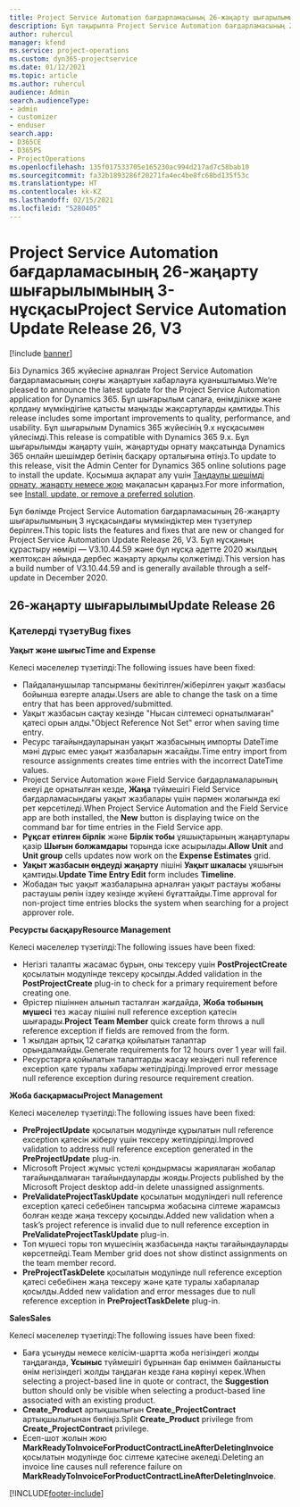 ```yaml
---
title: Project Service Automation бағдарламасының 26-жаңарту шығарылымы, 3-нұсқасындағы жаңалықтар немесе өзгерістер
description: Бұл тақырыпта Project Service Automation бағдарламасының 26-жаңарту шығарылымының 3-нұсқасындағы қолжетімді мүмкіндіктер мен түзетулер берілген.
author: ruhercul
manager: kfend
ms.service: project-operations
ms.custom: dyn365-projectservice
ms.date: 01/12/2021
ms.topic: article
ms.author: ruhercul
audience: Admin
search.audienceType:
- admin
- customizer
- enduser
search.app:
- D365CE
- D365PS
- ProjectOperations
ms.openlocfilehash: 135f017533705e165230ac994d217ad7c58bab10
ms.sourcegitcommit: fa32b1893286f20271fa4ec4be8fc68bd135f53c
ms.translationtype: HT
ms.contentlocale: kk-KZ
ms.lasthandoff: 02/15/2021
ms.locfileid: "5280405"
---
```

# <a name="project-service-automation-update-release-26-v3"></a><span data-ttu-id="3355d-103">Project Service Automation бағдарламасының 26-жаңарту шығарылымының 3-нұсқасы</span><span class="sxs-lookup"><span data-stu-id="3355d-103">Project Service Automation Update Release 26, V3</span></span>

[!include [banner](../includes/psa-now-project-operations.md)]

<span data-ttu-id="3355d-104">Біз Dynamics 365 жүйесіне арналған Project Service Automation бағдарламасының соңғы жаңартуын хабарлауға қуаныштымыз.</span><span class="sxs-lookup"><span data-stu-id="3355d-104">We’re pleased to announce the latest update for the Project Service Automation application for Dynamics 365.</span></span> <span data-ttu-id="3355d-105">Бұл шығарылым сапаға, өнімділікке және қолдану мүмкіндігіне қатысты маңызды жақсартуларды қамтиды.</span><span class="sxs-lookup"><span data-stu-id="3355d-105">This release includes some important improvements to quality, performance, and usability.</span></span> <span data-ttu-id="3355d-106">Бұл шығарылым Dynamics 365 жүйесінің 9.x нұсқасымен үйлесімді.</span><span class="sxs-lookup"><span data-stu-id="3355d-106">This release is compatible with Dynamics 365 9.x.</span></span> <span data-ttu-id="3355d-107">Бұл шығарылымды жаңарту үшін, жаңартуды орнату мақсатында Dynamics 365 онлайн шешімдер бетінің басқару орталығына өтіңіз.</span><span class="sxs-lookup"><span data-stu-id="3355d-107">To update to this release, visit the Admin Center for Dynamics 365 online solutions page to install the update.</span></span> <span data-ttu-id="3355d-108">Қосымша ақпарат алу үшін [Таңдаулы шешімді орнату, жаңарту немесе жою](https://docs.microsoft.com/power-platform/admin/install-remove-preferred-solution) мақаласын қараңыз.</span><span class="sxs-lookup"><span data-stu-id="3355d-108">For more information, see [Install, update, or remove a preferred solution](https://docs.microsoft.com/power-platform/admin/install-remove-preferred-solution).</span></span>

<span data-ttu-id="3355d-109">Бұл бөлімде Project Service Automation бағдарламасының 26-жаңарту шығарылымының 3 нұсқасындағы мүмкіндіктер мен түзетулер берілген.</span><span class="sxs-lookup"><span data-stu-id="3355d-109">This topic lists the features and fixes that are new or changed for Project Service Automation Update Release 26, V3.</span></span> <span data-ttu-id="3355d-110">Бұл нұсқаның құрастыру нөмірі — V3.10.44.59 және бұл нұсқа әдетте 2020 жылдың желтоқсан айында дербес жаңарту арқылы қолжетімді.</span><span class="sxs-lookup"><span data-stu-id="3355d-110">This version has a build number of V3.10.44.59 and is generally available through a self-update in December 2020.</span></span>

## <a name="update-release-26"></a><span data-ttu-id="3355d-111">26-жаңарту шығарылымы</span><span class="sxs-lookup"><span data-stu-id="3355d-111">Update Release 26</span></span>

### <a name="bug-fixes"></a><span data-ttu-id="3355d-112">Қателерді түзету</span><span class="sxs-lookup"><span data-stu-id="3355d-112">Bug fixes</span></span>

<span data-ttu-id="3355d-113">**Уақыт және шығыс**</span><span class="sxs-lookup"><span data-stu-id="3355d-113">**Time and Expense**</span></span>

<span data-ttu-id="3355d-114">Келесі мәселелер түзетілді:</span><span class="sxs-lookup"><span data-stu-id="3355d-114">The following issues have been fixed:</span></span>

- <span data-ttu-id="3355d-115">Пайдаланушылар тапсырманы бекітілген/жіберілген уақыт жазбасы бойынша өзгерте алады.</span><span class="sxs-lookup"><span data-stu-id="3355d-115">Users are able to change the task on a time entry that has been approved/submitted.</span></span>
- <span data-ttu-id="3355d-116">Уақыт жазбасын сақтау кезінде "Нысан сілтемесі орнатылмаған" қатесі орын алды.</span><span class="sxs-lookup"><span data-stu-id="3355d-116">"Object Reference Not Set" error when saving time entry.</span></span>
- <span data-ttu-id="3355d-117">Ресурс тағайындауларынан уақыт жазбасының импорты DateTime мәні дұрыс емес уақыт жазбаларын жасайды.</span><span class="sxs-lookup"><span data-stu-id="3355d-117">Time entry import from resource assignments creates time entries with the incorrect DateTime values.</span></span>
- <span data-ttu-id="3355d-118">Project Service Automation және Field Service бағдарламаларының екеуі де орнатылған кезде, **Жаңа** түймешігі Field Service бағдарламасындағы уақыт жазбалары үшін пәрмен жолағында екі рет көрсетіледі.</span><span class="sxs-lookup"><span data-stu-id="3355d-118">When Project Service Automation and the Field Service app are both installed, the **New** button is displaying twice on the command bar for time entries in the Field Service app.</span></span>
- <span data-ttu-id="3355d-119">**Рұқсат етілген бірлік** және **Бірлік тобы** ұяшықтарының жаңартулары қазір **Шығын болжамдары** торында іске асырылады.</span><span class="sxs-lookup"><span data-stu-id="3355d-119">**Allow Unit** and **Unit group** cells updates now work on the **Expense Estimates** grid.</span></span>
- <span data-ttu-id="3355d-120">**Уақыт жазбасын өңдеуді жаңарту** пішіні **Уақыт шкаласы** ұяшығын қамтиды.</span><span class="sxs-lookup"><span data-stu-id="3355d-120">**Update Time Entry Edit** form includes **Timeline**.</span></span>
- <span data-ttu-id="3355d-121">Жобадан тыс уақыт жазбаларына арналған уақыт растауы жобаны растаушы рөлін іздеу кезінде жүйені бұғаттайды.</span><span class="sxs-lookup"><span data-stu-id="3355d-121">Time approval for non-project time entries blocks the system when searching for a project approver role.</span></span>

<span data-ttu-id="3355d-122">**Ресурсты басқару**</span><span class="sxs-lookup"><span data-stu-id="3355d-122">**Resource Management**</span></span>

<span data-ttu-id="3355d-123">Келесі мәселелер түзетілді:</span><span class="sxs-lookup"><span data-stu-id="3355d-123">The following issues have been fixed:</span></span>

- <span data-ttu-id="3355d-124">Негізгі талапты жасамас бұрын, оны тексеру үшін **PostProjectCreate** қосылатын модулінде тексеру қосылды.</span><span class="sxs-lookup"><span data-stu-id="3355d-124">Added validation in the **PostProjectCreate** plug-in to check for a primary requirement before creating one.</span></span>
- <span data-ttu-id="3355d-125">Өрістер пішіннен алынып тасталған жағдайда, **Жоба тобының мүшесі** тез жасау пішіні null reference exception қатесін шығарады.</span><span class="sxs-lookup"><span data-stu-id="3355d-125">**Project Team Member** quick create form throws a null reference exception if fields are removed from the form.</span></span>
- <span data-ttu-id="3355d-126">1 жылдан артық 12 сағатқа қойылатын талаптар орындалмайды.</span><span class="sxs-lookup"><span data-stu-id="3355d-126">Generate requirements for 12 hours over 1 year will fail.</span></span>
- <span data-ttu-id="3355d-127">Ресурстарға қойылатын талаптарды жасау кезіндегі null reference exception қате туралы хабары жетілдірілді.</span><span class="sxs-lookup"><span data-stu-id="3355d-127">Improved error message null reference exception during resource requirement creation.</span></span>

<span data-ttu-id="3355d-128">**Жоба басқармасы**</span><span class="sxs-lookup"><span data-stu-id="3355d-128">**Project Management**</span></span>

<span data-ttu-id="3355d-129">Келесі мәселелер түзетілді:</span><span class="sxs-lookup"><span data-stu-id="3355d-129">The following issues have been fixed:</span></span>

- <span data-ttu-id="3355d-130">**PreProjectUpdate** қосылатын модулінде құрылатын null reference exception қатесін жіберу үшін тексеру жетілдірілді.</span><span class="sxs-lookup"><span data-stu-id="3355d-130">Improved validation to address null reference exception generated in the **PreProjectUpdate** plug-in.</span></span>
- <span data-ttu-id="3355d-131">Microsoft Project жұмыс үстелі қондырмасы жариялаған жобалар тағайындалмаған тағайындауларды жояды.</span><span class="sxs-lookup"><span data-stu-id="3355d-131">Projects published by the Microsoft Project desktop add-in delete unassigned assignments.</span></span>
- <span data-ttu-id="3355d-132">**PreValidateProjectTaskUpdate** қосылатын модуліндегі null reference exception қатесі себебінен тапсырма жобасына сілтеме жарамсыз болған кезде жаңа тексеру қосылды.</span><span class="sxs-lookup"><span data-stu-id="3355d-132">Added new validation when a task’s project reference is invalid due to null reference exception in **PreValidateProjectTaskUpdate** plug-in.</span></span>
- <span data-ttu-id="3355d-133">Топ мүшесі торы топ мүшесінің жазбасында нақты тағайындауларды көрсетпейді.</span><span class="sxs-lookup"><span data-stu-id="3355d-133">Team Member grid does not show distinct assignments on the team member record.</span></span>
- <span data-ttu-id="3355d-134">**PreProjectTaskDelete** қосылатын модулінде null reference exception қатесі себебінен жаңа тексеру және қате туралы хабарлалар қосылды.</span><span class="sxs-lookup"><span data-stu-id="3355d-134">Added new validation and error messages due to null reference exception in **PreProjectTaskDelete** plug-in.</span></span>

<span data-ttu-id="3355d-135">**Sales**</span><span class="sxs-lookup"><span data-stu-id="3355d-135">**Sales**</span></span>

<span data-ttu-id="3355d-136">Келесі мәселелер түзетілді:</span><span class="sxs-lookup"><span data-stu-id="3355d-136">The following issues have been fixed:</span></span>

- <span data-ttu-id="3355d-137">Баға ұсынуды немесе келісім-шартта жоба негізіндегі жолды таңдағанда, **Ұсыныс** түймешігі бұрыннан бар өніммен байланысты өнім негізіндегі жолды таңдаған кезде ғана көрінуі керек.</span><span class="sxs-lookup"><span data-stu-id="3355d-137">When selecting a project-based line in quote or contract, the **Suggestion** button should only be visible when selecting a product-based line associated with an existing product.</span></span>
- <span data-ttu-id="3355d-138">**Create_Product** артықшылығын **Create_ProjectContract** артықшылығынан бөліңіз.</span><span class="sxs-lookup"><span data-stu-id="3355d-138">Split **Create_Product** privilege from **Create_ProjectContract** privilege.</span></span>
- <span data-ttu-id="3355d-139">Есеп-шот жолын жою **MarkReadyToInvoiceForProductContractLineAfterDeletingInvoice** қосылатын модулінде бос сілтеме қатесіне әкеледі.</span><span class="sxs-lookup"><span data-stu-id="3355d-139">Deleting an invoice line causes null reference failure on **MarkReadyToInvoiceForProductContractLineAfterDeletingInvoice**.</span></span>


[!INCLUDE[footer-include](../includes/footer-banner.md)]